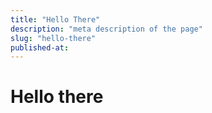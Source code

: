 ```yaml
---
title: "Hello There"
description: "meta description of the page"
slug: "hello-there"
published-at:
---
```


# Hello there
